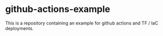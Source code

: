 # github-actions-example

This is a repository containing an example for github actions and TF / IaC deployments.

